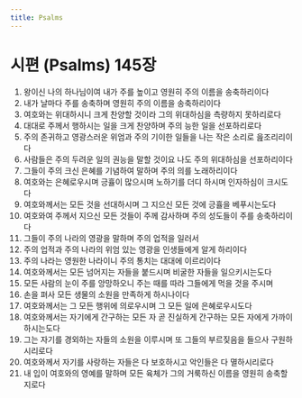 ```yaml
---
title: Psalms
---
```


# 시편 (Psalms) 145장
1. 왕이신 나의 하나님이여 내가 주를 높이고 영원히 주의 이름을 송축하리이다
1. 내가 날마다 주를 송축하며 영원히 주의 이름을 송축하리이다
1. 여호와는 위대하시니 크게 찬양할 것이라 그의 위대하심을 측량하지 못하리로다
1. 대대로 주께서 행하시는 일을 크게 찬양하며 주의 능한 일을 선포하리로다
1. 주의 존귀하고 영광스러운 위엄과 주의 기이한 일들을 나는 작은 소리로 읊조리리이다
1. 사람들은 주의 두려운 일의 권능을 말할 것이요 나도 주의 위대하심을 선포하리이다
1. 그들이 주의 크신 은혜를 기념하여 말하며 주의 의를 노래하리이다
1. 여호와는 은혜로우시며 긍휼이 많으시며 노하기를 더디 하시며 인자하심이 크시도다
1. 여호와께서는 모든 것을 선대하시며 그 지으신 모든 것에 긍휼을 베푸시는도다
1. 여호와여 주께서 지으신 모든 것들이 주께 감사하며 주의 성도들이 주를 송축하리이다
1. 그들이 주의 나라의 영광을 말하며 주의 업적을 일러서
1. 주의 업적과 주의 나라의 위엄 있는 영광을 인생들에게 알게 하리이다
1. 주의 나라는 영원한 나라이니 주의 통치는 대대에 이르리이다
1. 여호와께서는 모든 넘어지는 자들을 붙드시며 비굴한 자들을 일으키시는도다
1. 모든 사람의 눈이 주를 앙망하오니 주는 때를 따라 그들에게 먹을 것을 주시며
1. 손을 펴사 모든 생물의 소원을 만족하게 하시나이다
1. 여호와께서는 그 모든 행위에 의로우시며 그 모든 일에 은혜로우시도다
1. 여호와께서는 자기에게 간구하는 모든 자 곧 진실하게 간구하는 모든 자에게 가까이 하시는도다
1. 그는 자기를 경외하는 자들의 소원을 이루시며 또 그들의 부르짖음을 들으사 구원하시리로다
1. 여호와께서 자기를 사랑하는 자들은 다 보호하시고 악인들은 다 멸하시리로다
1. 내 입이 여호와의 영예를 말하며 모든 육체가 그의 거룩하신 이름을 영원히 송축할지로다